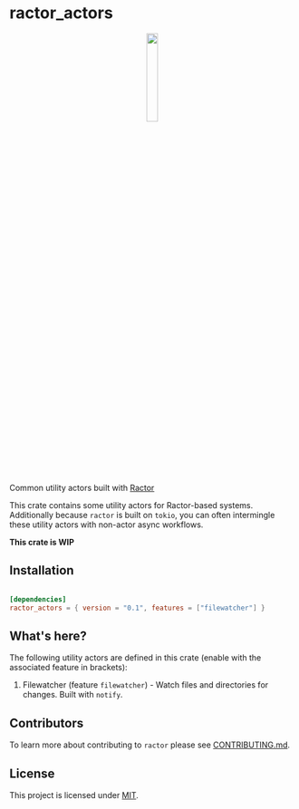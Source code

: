 # ractor_actors

<p align="center">
    <img src="https://raw.githubusercontent.com/slawlor/ractor_actors/main/docs/ai_logo.jpeg" width="20%" /> 
</p>

Common utility actors built with [Ractor](https://github.com/slawlor/ractor)

This crate contains some utility actors for Ractor-based systems. Additionally because `ractor` is built on `tokio`,
you can often intermingle these utility actors with non-actor async workflows.

**This crate is WIP**

## Installation

```toml

[dependencies]
ractor_actors = { version = "0.1", features = ["filewatcher"] }
```

## What's here?

The following utility actors are defined in this crate (enable with the associated feature in brackets):

1. Filewatcher (feature `filewatcher`) - Watch files and directories for changes. Built with `notify`.

## Contributors

To learn more about contributing to `ractor` please see [CONTRIBUTING.md](https://github.com/slawlor/ractor_actors/blob/main/CONTRIBUTING.md).

## License

This project is licensed under [MIT](https://github.com/slawlor/ractor_actors/blob/main/LICENSE).